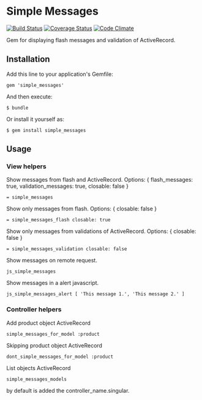 # Simple Messages

[![Build Status](https://travis-ci.org/29sul/simple_messages.svg?branch=master)](https://travis-ci.org/29sul/simple_messages)
[![Coverage Status](https://coveralls.io/repos/29sul/simple_messages/badge.png?branch=master)](https://coveralls.io/r/29sul/simple_messages?branch=master)
[![Code Climate](https://codeclimate.com/github/29sul/simple_messages/badges/gpa.svg)](https://codeclimate.com/github/29sul/simple_messages)

Gem for displaying flash messages and validation of ActiveRecord.

## Installation

Add this line to your application's Gemfile:

    gem 'simple_messages'

And then execute:

    $ bundle

Or install it yourself as:

    $ gem install simple_messages

## Usage

### View helpers

Show messages from flash and ActiveRecord. Options: { flash_messages: true, validation_messages: true, closable: false }

    = simple_messages

Show only messages from flash. Options: { closable: false }

    = simple_messages_flash closable: true

Show only messages from validations of ActiveRecord. Options: { closable: false }

    = simple_messages_validation closable: false

Show messages on remote request.

    js_simple_messages

Show messages in a alert javascript.

    js_simple_messages_alert [ 'This message 1.', 'This message 2.' ]

### Controller helpers

Add product object ActiveRecord

    simple_messages_for_model :product

Skipping product object ActiveRecord

    dont_simple_messages_for_model :product

List objects ActiveRecord

    simple_messages_models

by default is added the controller_name.singular.


